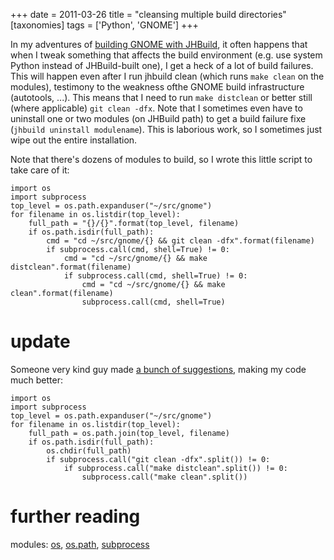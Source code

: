 +++
date = 2011-03-26
title = "cleansing multiple build directories"
[taxonomies]
tags = ['Python', 'GNOME']
+++

In my adventures of [building GNOME with JHBuild], it often happens that
when I tweak something that affects the build environment (e.g. use
system Python instead of JHBuild-built one), I get a heck of a lot of
build failures. This will happen even after I run jhbuild clean (which
runs `make clean` on the modules), testimony to the weakness ofthe GNOME
build infrastructure (autotools, ...). This means that I need to run
`make distclean` or better still (where applicable) `git clean -dfx`.
Note that I sometimes even have to uninstall one or two modules (on
JHBuild path) to get a build failure fixe
(`jhbuild uninstall modulename`). This is laborious work, so I sometimes
just wipe out the entire installation.

Note that there's dozens of modules to build, so I wrote this little
script to take care of it:

``` {.sourceCode .python}
import os
import subprocess
top_level = os.path.expanduser("~/src/gnome")
for filename in os.listdir(top_level):
    full_path = "{}/{}".format(top_level, filename)
    if os.path.isdir(full_path):
        cmd = "cd ~/src/gnome/{} && git clean -dfx".format(filename)
        if subprocess.call(cmd, shell=True) != 0:
            cmd = "cd ~/src/gnome/{} && make distclean".format(filename)
            if subprocess.call(cmd, shell=True) != 0:
                cmd = "cd ~/src/gnome/{} && make clean".format(filename)
                subprocess.call(cmd, shell=True)
```

update
======

Someone very kind guy made [a bunch of suggestions], making my code much
better:

``` {.sourceCode .python}
import os
import subprocess
top_level = os.path.expanduser("~/src/gnome")
for filename in os.listdir(top_level):
    full_path = os.path.join(top_level, filename)
    if os.path.isdir(full_path):
        os.chdir(full_path)
        if subprocess.call("git clean -dfx".split()) != 0:
            if subprocess.call("make distclean".split()) != 0:
                subprocess.call("make clean".split())
```

further reading
===============

modules: [os], [os.path], [subprocess]

  [building GNOME with JHBuild]: @/my-jhbuild-setup.md
  [a bunch of suggestions]: http://codereview.stackexchange.com/questions/1476/cleansing-multiple-build-directories/1477#1477
  [os]: http://docs.python.org//library/os
  [os.path]: http://docs.python.org//library/os.path
  [subprocess]: http://docs.python.org//library/subprocess
